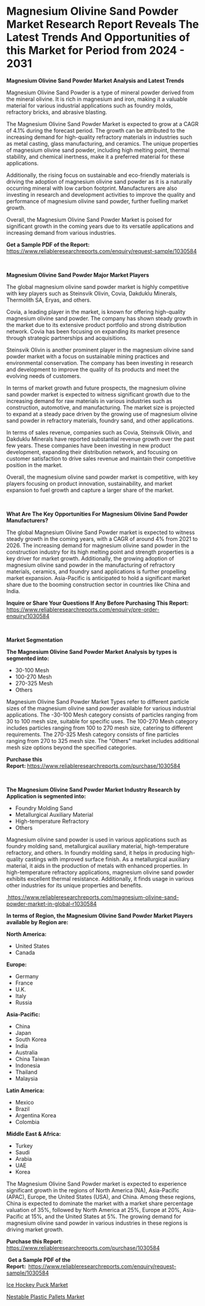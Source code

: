 <p><h1>Magnesium Olivine Sand Powder Market Research Report Reveals The Latest Trends And Opportunities of this Market for Period from 2024 - 2031</h1></p><p><strong>Magnesium Olivine Sand Powder Market Analysis and Latest Trends</strong></p>
<p><p>Magnesium Olivine Sand Powder is a type of mineral powder derived from the mineral olivine. It is rich in magnesium and iron, making it a valuable material for various industrial applications such as foundry molds, refractory bricks, and abrasive blasting.</p><p>The Magnesium Olivine Sand Powder Market is expected to grow at a CAGR of 4.1% during the forecast period. The growth can be attributed to the increasing demand for high-quality refractory materials in industries such as metal casting, glass manufacturing, and ceramics. The unique properties of magnesium olivine sand powder, including high melting point, thermal stability, and chemical inertness, make it a preferred material for these applications.</p><p>Additionally, the rising focus on sustainable and eco-friendly materials is driving the adoption of magnesium olivine sand powder as it is a naturally occurring mineral with low carbon footprint. Manufacturers are also investing in research and development activities to improve the quality and performance of magnesium olivine sand powder, further fuelling market growth.</p><p>Overall, the Magnesium Olivine Sand Powder Market is poised for significant growth in the coming years due to its versatile applications and increasing demand from various industries.</p></p>
<p><strong>Get a Sample PDF of the Report:&nbsp;</strong> <a href="https://www.reliableresearchreports.com/enquiry/request-sample/1030584">https://www.reliableresearchreports.com/enquiry/request-sample/1030584</a></p>
<p>&nbsp;</p>
<p><strong>Magnesium Olivine Sand Powder Major Market Players</strong></p>
<p><p>The global magnesium olivine sand powder market is highly competitive with key players such as Steinsvik Olivin, Covia, Dakduklu Minerals, Thermolith SA, Eryas, and others. </p><p>Covia, a leading player in the market, is known for offering high-quality magnesium olivine sand powder. The company has shown steady growth in the market due to its extensive product portfolio and strong distribution network. Covia has been focusing on expanding its market presence through strategic partnerships and acquisitions. </p><p>Steinsvik Olivin is another prominent player in the magnesium olivine sand powder market with a focus on sustainable mining practices and environmental conservation. The company has been investing in research and development to improve the quality of its products and meet the evolving needs of customers. </p><p>In terms of market growth and future prospects, the magnesium olivine sand powder market is expected to witness significant growth due to the increasing demand for raw materials in various industries such as construction, automotive, and manufacturing. The market size is projected to expand at a steady pace driven by the growing use of magnesium olivine sand powder in refractory materials, foundry sand, and other applications.</p><p>In terms of sales revenue, companies such as Covia, Steinsvik Olivin, and Dakduklu Minerals have reported substantial revenue growth over the past few years. These companies have been investing in new product development, expanding their distribution network, and focusing on customer satisfaction to drive sales revenue and maintain their competitive position in the market. </p><p>Overall, the magnesium olivine sand powder market is competitive, with key players focusing on product innovation, sustainability, and market expansion to fuel growth and capture a larger share of the market.</p></p>
<p>&nbsp;</p>
<p><strong>What Are The Key Opportunities For Magnesium Olivine Sand Powder Manufacturers?</strong></p>
<p><p>The global Magnesium Olivine Sand Powder market is expected to witness steady growth in the coming years, with a CAGR of around 4% from 2021 to 2026. The increasing demand for magnesium olivine sand powder in the construction industry for its high melting point and strength properties is a key driver for market growth. Additionally, the growing adoption of magnesium olivine sand powder in the manufacturing of refractory materials, ceramics, and foundry sand applications is further propelling market expansion. Asia-Pacific is anticipated to hold a significant market share due to the booming construction sector in countries like China and India.</p></p>
<p><strong>Inquire or Share Your Questions If Any Before Purchasing This Report:</strong> <a href="https://www.reliableresearchreports.com/enquiry/pre-order-enquiry/1030584">https://www.reliableresearchreports.com/enquiry/pre-order-enquiry/1030584</a></p>
<p>&nbsp;</p>
<p><strong>Market Segmentation</strong></p>
<p><strong>The Magnesium Olivine Sand Powder Market Analysis by types is segmented into:</strong></p>
<p><ul><li>30-100 Mesh</li><li>100-270 Mesh</li><li>270-325 Mesh</li><li>Others</li></ul></p>
<p><p>Magnesium Olivine Sand Powder Market Types refer to different particle sizes of the magnesium olivine sand powder available for various industrial applications. The -30-100 Mesh category consists of particles ranging from 30 to 100 mesh size, suitable for specific uses. The 100-270 Mesh category includes particles ranging from 100 to 270 mesh size, catering to different requirements. The 270-325 Mesh category consists of fine particles ranging from 270 to 325 mesh size. The "Others" market includes additional mesh size options beyond the specified categories.</p></p>
<p><strong>Purchase this Report:&nbsp;</strong><a href="https://www.reliableresearchreports.com/purchase/1030584">https://www.reliableresearchreports.com/purchase/1030584</a></p>
<p>&nbsp;</p>
<p><strong>The Magnesium Olivine Sand Powder Market Industry Research by Application is segmented into:</strong></p>
<p><ul><li>Foundry Molding Sand</li><li>Metallurgical Auxiliary Material</li><li>High-temperature Refractory</li><li>Others</li></ul></p>
<p><p>Magnesium olivine sand powder is used in various applications such as foundry molding sand, metallurgical auxiliary material, high-temperature refractory, and others. In foundry molding sand, it helps in producing high-quality castings with improved surface finish. As a metallurgical auxiliary material, it aids in the production of metals with enhanced properties. In high-temperature refractory applications, magnesium olivine sand powder exhibits excellent thermal resistance. Additionally, it finds usage in various other industries for its unique properties and benefits.</p></p>
<p><a href="https://www.reliableresearchreports.com/magnesium-olivine-sand-powder-market-in-global-r1030584">&nbsp;https://www.reliableresearchreports.com/magnesium-olivine-sand-powder-market-in-global-r1030584</a></p>
<p><strong>In terms of Region, the Magnesium Olivine Sand Powder Market Players available by Region are:</strong></p>
<p>
    <p> <strong> North America: </strong>
        <ul>
            <li>United States</li>
            <li>Canada</li>
        </ul>
        </p> 
    <p> <strong> Europe: </strong>
        <ul>
            <li>Germany</li>
            <li>France</li>
            <li>U.K.</li>
            <li>Italy</li>
            <li>Russia</li>
        </ul>
        </p> 
    <p> <strong> Asia-Pacific: </strong>
        <ul>
            <li>China</li>
            <li>Japan</li>
            <li>South Korea</li>
            <li>India</li>
            <li>Australia</li>
            <li>China Taiwan</li>
            <li>Indonesia</li>
            <li>Thailand</li>
            <li>Malaysia</li>
        </ul>
        </p> 
    <p> <strong> Latin America: </strong>
        <ul>
            <li>Mexico</li>
            <li>Brazil</li>
            <li>Argentina Korea</li>
            <li>Colombia</li>
        </ul>
        </p> 
    <p> <strong> Middle East & Africa: </strong>
        <ul>
            <li>Turkey</li>
            <li>Saudi</li>
            <li>Arabia</li>
            <li>UAE</li>
            <li>Korea</li>
        </ul>
    </p>
    </p>
<p><p>The Magnesium Olivine Sand Powder market is expected to experience significant growth in the regions of North America (NA), Asia-Pacific (APAC), Europe, the United States (USA), and China. Among these regions, China is expected to dominate the market with a market share percentage valuation of 35%, followed by North America at 25%, Europe at 20%, Asia-Pacific at 15%, and the United States at 5%. The growing demand for magnesium olivine sand powder in various industries in these regions is driving market growth.</p></p>
<p><strong>Purchase this Report: </strong><a href="https://www.reliableresearchreports.com/purchase/1030584">https://www.reliableresearchreports.com/purchase/1030584</a></p>
<p>&nbsp;<strong>Get a Sample PDF of the Report:&nbsp;&nbsp;</strong><a href="https://www.reliableresearchreports.com/enquiry/request-sample/1030584">https://www.reliableresearchreports.com/enquiry/request-sample/1030584</a></p>
<p><strong></strong></p>
<p><p><a href="https://view.publitas.com/reportprime-1/ice-hockey-puck-market-competitive-analysis-market-trends-and-forecast-to-2031/">Ice Hockey Puck Market</a></p><p><a href="https://www.linkedin.com/pulse/nestable-plastic-pallets-market-competitive-analysis-trends-kso7e">Nestable Plastic Pallets Market</a></p></p>